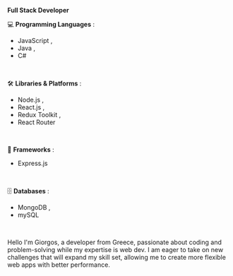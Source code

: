 
**Full Stack Developer**
<br>

💻 **Programming Languages** :
 * JavaScript , 
 * Java ,
 * C#
<br>


🛠️ **Libraries & Platforms** :
 * Node.js ,
 * React.js ,
 * Redux Toolkit ,
 * React Router 
<br>

🚀 **Frameworks** :
 * Express.js
<br>

🗄️ **Databases** :
 * MongoDB ,
 * mySQL
<br>

Hello I'm Giorgos, a developer from Greece, passionate about coding and problem-solving while my expertise is web dev. I am eager to take on new challenges that will expand my skill set, allowing me to create more flexible web apps with better performance.
